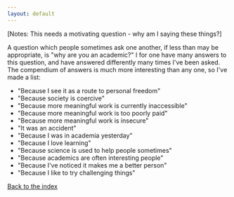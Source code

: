 ```yaml
---
layout: default
---
```


[Notes: This needs a motivating question - why am I saying these things?]

A question which people sometimes ask one another, if less than may be appropriate, is "why are you an academic?" I for one have many answers to this question, and have answered differently many times I've been asked. The compendium of answers is much more interesting than any one, so I've made a list:

 - "Because I see it as a route to personal freedom"
 - "Because society is coercive"
 - "Because more meaningful work is currently inaccessible"
 - "Because more meaningful work is too poorly paid"
 - "Because more meaningful work is insecure"
 - "It was an accident"
 - "Because I was in academia yesterday"
 - "Because I love learning"
 - "Because science is used to help people sometimes"
 - "Because academics are often interesting people"
 - "Because I've noticed it makes me a better person"
 - "Because I like to try challenging things"

[Back to the index](../index)
